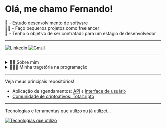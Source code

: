 <h1>Olá, me chamo Fernando!</h1>

📖 - Estudo desenvolvimento de software
<br/>
🤝🏼 - Faço pequenos projetos como freelancer
<br/>
🎯 - Tenho o objetivo de ser contratado para um estágio de desenvolvedor
<br/>
<hr/>

[![Linkedin](https://img.shields.io/badge/LinkedIn-0077B5?style=for-the-badge&logo=linkedin&logoColor=white)](https://www.linkedin.com/in/fernando-rhenan-weber-445ba4246/)
[![Gmail](https://img.shields.io/badge/Gmail-D14836?style=for-the-badge&logo=gmail&logoColor=yellow)](mailto:fernandorhenan9@gmail.com)

<hr/>

<details>
    <summary>👦🏻 Sobre mim</summary>
<br/>
  <p>
    Tenho 19 anos e fui de encontro com a programação de forma repentina. Sempre morei em cidades de interior e nunca havia passado na minha cabeça estudar qualquer coisa relacionada a TI.
    Então, depois de me formar no ensino médio, eu queria encontrar alguma coisa para estudar, e foi só aí que decidi dar atenção ao que era programação e as coisas que orbitam ao seu redor.
  </p>

  <p>Eu definitivamente tenho interesse e gosto de programação!</p>
  
  <p>Também tenho interesses em algumas áreas da economia, por consequencia (ou não), a parte de criptomoedas e defi.</p>
  <p>E apesar de parecer até agora que eu sou uma pessoa 100% fissurada por telas, eu também tenho um lado oposto a isso mas que não se conflita. Pois gosto muito de exercícios físicos de forma geral e também sou muito ligado a ambientes naturais. Tenho a certeza de que o caminho do equilíbrio é sempre o melhor, em todas as áreas da vida.</p>

  <p>Não poderia deixar de mencionar que gosto de ler alguns livros que servem para desenvolvimento pessoal e coisas que agregam em vivências do mundo real.</p>
</details>

<details>
    <summary>🧑🏻‍💻 Minha tragetória na programação</summary>
<br/>
  <p>
    Estudo programação desde janeiro de 2022.</p>
  <p>Comecei com um curso fullstack introdutório de programação. Foi nesse curso em que aprendi do zero as primeiras tags HTML, juntamente com css.
  Aprendi também o básico de Javascript e tive o primeiro contato com Nodejs e React.
  </p>
  <p>
    Atualmente faço o curso do <b>Filipe Deschamps</b>, o <a href="https://curso.dev/">curso.dev</a> e também estou cursando a graduação de analise e desenvolvimento de sistemas.
  </p>

  <p>Minha experiência profissonal relacionada a TI se trata de pequenos projetos como freenlancer, fazendo o layout de sites, landing pages e correções de problemas</p>

  <p>O meu próximo objetivo é conseguir um estágio como desenvolvedor.</p>
</details>

<hr/>

<p>Veja meus principais repositórios!</p>

<ul>
    <li>Aplicação de agendamentos: <a href="https://github.com/FernandoRhenan/supermarket-scheduling-api">API</a> e <a href="https://github.com/FernandoRhenan/supermarket-schedule-front">Interface de usuário</a</li>
    <li>Comunidade de criptoativos: <a href="https://github.com/FernandoRhenan/totalcripto">Totalcripto</a></li>
</ul>

<hr/>

Tecnologias e ferramentas que utilizo ou já utilizei...

[![Tecnologias que utilizo](https://skillicons.dev/icons?i=js,nodejs,express,jest,html,css,react,ts,postgres,mysql,prisma,docker,git,github,postman)](https://skillicons.dev)








